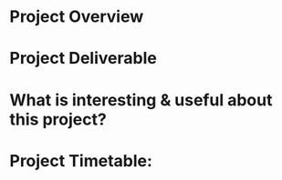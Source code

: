 # Project Overview

# Project Deliverable

# What is interesting & useful about this project?

# Project Timetable:
